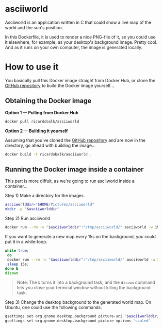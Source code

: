 # asciiworld

Asciiworld is an application written in C that could show a live map of the world and the sun's position.

In this Dockerfile, it is used to render a nice PNG-file of it, so you could use it elsewhere, for example, as your desktop's background image. Pretty cool. And as it runs on your own computer, the image is generated locally.

# How to use it

You basically pull this Docker image straight from Docker Hub, or clone the [GitHub repository][] to build the Docker image yourself...

## Obtaining the Docker image

**Option 1 &mdash; Pulling from Docker Hub**

```sh
docker pull ricardobalk/asciiworld
```

**Option 2 &mdash; Building it yourself**

Assuming that you've cloned the [GitHub repository][] and are now in the directory, go ahead with building the image...

```sh
docker build -t ricardobalk/asciiworld .
```

## Running the Docker image inside a container

This part is more diffult, as we're going to run asciiworld inside a container...

Step 1) Make a directory for the images.

```sh
asciiworlddir="$HOME/Pictures/asciiworld"
mkdir -p "$asciiworlddir"
```

Step 2) Run asciiworld

```sh
docker run --rm -v "$asciiworlddir":"/tmp/asciiworld/" asciiworld -w 1920 -h 1080 -s -m /asciiworld/ne_110m_land.shp -W /tmp/asciiworld/worldmap.png;
```

If you want to generate a new map every 15s on the background, you could put it in a while-loop.

```sh
while true;
 do
 docker run --rm -v "$asciiworlddir":"/tmp/asciiworld/" asciiworld -w 1920 -h 1080 -s -m /asciiworld/ne_110m_land.shp -W /tmp/asciiworld/worldmap.png;
 sleep 15s;
done &
disown
```

> Note: The `&` turns it into a background task, and the `disown` command lets you close your terminal window without killing the background task.

Step 3) Change the desktop background to the generated world map. On Ubuntu, one could use the following commands:

```sh
gsettings set org.gnome.desktop.background picture-uri "$asciiworlddir/worldmap.png"
gsettings set org.gnome.desktop.background picture-options 'scaled'
```

[GitHub repository]: https://github.com/ricardobalk/docker "Ricardo's Collection of Dockerfiles"
